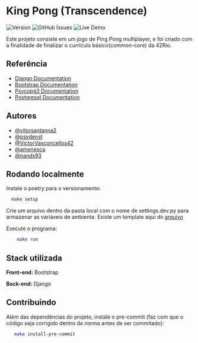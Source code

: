 # King Pong (Transcendence)
![Version](https://img.shields.io/badge/version-0.0.0-blue)
![GitHub Issues](https://img.shields.io/github/issues/vitorsantanna2/transcendence.svg)
![Live Demo](https://img.shields.io/badge/status-offline-red.svg)


Este projeto consiste em um jogo de Ping Pong multiplayer, e foi criado com a finalidade de finalizar o currículo básico(common-core) da 42Rio.

## Referência

 - [Django Documentation](https://docs.djangoproject.com/en/5.0/)
 - [Bootstrap Documentation](https://getbootstrap.com/docs/5.3/getting-started/introduction/)
 - [Psycopg3 Documentation](https://www.psycopg.org/psycopg3/docs/index.html)
 - [Postgresql Documentation](https://www.postgresql.org/docs/)


## Autores

- [@vitorsantanna2](https://github.com/vitorsantanna2)
- [@psydenst](https://github.com/psydenst)
- [@VictorVasconcellos42](https://github.com/VictorVasconcellos42/)
- [@amenesca](https://github.com/amenesca)
- [@nands93](https://github.com/nands93)



## Rodando localmente
Instale o poetry para o versionamento:
```bash
  make setup
```
Crie um arquivo dentro da pasta local com o nome de settings.dev.py para armazenar as variáveis de ambiente.
Existe um template aqui do [arquivo](https://github.com/vitorsantanna2/transcendence/blob/main/core/kingkong/settings/templates/settings.dev.py)

Execute o programa:
```bash
    make run
```


## Stack utilizada

**Front-end:** Bootstrap

**Back-end:** Django


## Contribuindo

Além das dependências do projeto, instale o pre-commit (faz com que o código seja corrigido dentro da norma antes de ser commitado):
```bash
   make install-pre-commit
```
